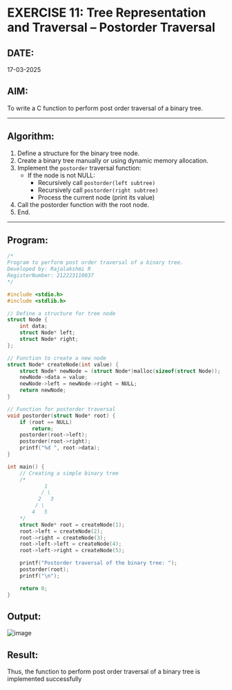 # EXERCISE 11: Tree Representation and Traversal – Postorder Traversal

## DATE:
17-03-2025

## AIM:
To write a C function to perform post order traversal of a binary tree.

---

## Algorithm:
1. Define a structure for the binary tree node.
2. Create a binary tree manually or using dynamic memory allocation.
3. Implement the `postorder` traversal function:
   - If the node is not NULL:
     - Recursively call `postorder(left subtree)`
     - Recursively call `postorder(right subtree)`
     - Process the current node (print its value)
4. Call the postorder function with the root node.
5. End.

---

## Program:
```c
/*
Program to perform post order traversal of a binary tree.
Developed by: Rajalakshmi R
RegisterNumber: 212223110037
*/

#include <stdio.h>
#include <stdlib.h>

// Define a structure for tree node
struct Node {
    int data;
    struct Node* left;
    struct Node* right;
};

// Function to create a new node
struct Node* createNode(int value) {
    struct Node* newNode = (struct Node*)malloc(sizeof(struct Node));
    newNode->data = value;
    newNode->left = newNode->right = NULL;
    return newNode;
}

// Function for postorder traversal
void postorder(struct Node* root) {
    if (root == NULL)
        return;
    postorder(root->left);
    postorder(root->right);
    printf("%d ", root->data);
}

int main() {
    // Creating a simple binary tree
    /*
            1
           / \
          2   3
         / \
        4   5
    */
    struct Node* root = createNode(1);
    root->left = createNode(2);
    root->right = createNode(3);
    root->left->left = createNode(4);
    root->left->right = createNode(5);

    printf("Postorder traversal of the binary tree: ");
    postorder(root);
    printf("\n");

    return 0;
}
```

## Output:
![image](https://github.com/user-attachments/assets/3edaf7b6-2631-4115-bbd8-6d7139efa9b4)



## Result:
Thus, the function to perform post order traversal of a binary tree is implemented successfully
